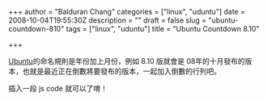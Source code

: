 +++
author = "Balduran Chang"
categories = ["linux", "uduntu"]
date = 2008-10-04T19:55:30Z
description = ""
draft = false
slug = "ubuntu-countdown-810"
tags = ["linux", "uduntu"]
title = "Ubuntu Countdown 8.10"

+++


[Ubuntu](http://www.ubuntu.com/getubuntu/countdown)的命名規則是年份加上月份，例如 8.10 版就會是 08年的十月發布的版本，也就是最近正在倒數將要發布的版本，一起加入倒數的行列吧。

插入一段 js code 就可以了唷！

<script src="http://www.ubuntu.com/files/countdown/display.js" type="text/javascript"></script><script src="http://www.ubuntu.com/files/countdown/display2.js" type="text/javascript"></script>


